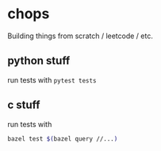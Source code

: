 # chops
Building things from scratch / leetcode / etc.

## python stuff
run tests with
`pytest tests`

## c stuff
run tests with 
```bash
bazel test $(bazel query //...)
```
